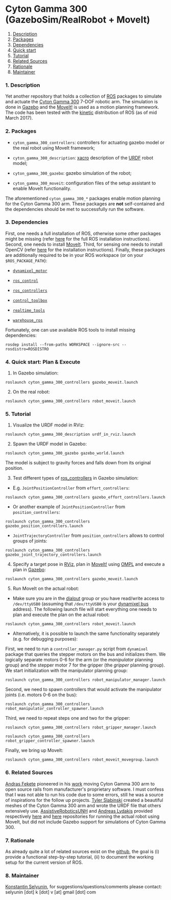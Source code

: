 Cyton Gamma 300 (GazeboSim/RealRobot + MoveIt) 
============================================

1. [Description](#description)
2. [Packages](#packages)
3. [Dependencies](#dependencies)
4. [Quick start](#quickstart)
5. [Tutorial](#tutorial)
6. [Related Sources](#related)
7. [Rationale](#rationale)
8. [Maintainer](#maintainer)


### <a name="description"></a>1. Description

Yet another repository that holds a collection of [ROS](http://www.ros.org/) 
packages to simulate and actuate
the [Cyton Gamma 300](http://robots.mobilerobots.com/wiki/Cyton_Gamma_300_Arm)
7-DOF robotic arm. 
The simulation is done in [Gazebo](http://gazebosim.org/) and 
the [MoveIt!](http://moveit.ros.org/) is used as a motion planning framework.
The code has been tested with the [kinetic](http://wiki.ros.org/kinetic) 
distribution of ROS (as of mid March 2017).


### <a name="packages"></a>2. Packages

* `cyton_gamma_300_controllers`: controllers for actuating gazebo model or
   the real robot using MoveIt framework;

* `cyton_gamma_300_description`: [xacro](http://wiki.ros.org/xacro) description 
   of the [URDF](http://wiki.ros.org/urdf) robot model;

* `cyton_gamma_300_gazebo`: gazebo simulation of the robot;

* `cyton_gamma_300_moveit`: configuration files of the 
   setup assistant to enable MoveIt functionality.

The aforementioned `cyton_gamma_300_*` packages enable 
motion planning for the Cyton Gamma 300 arm. 
These packages are **not** self-contained and the dependencies should
be met to successfully run the software.

### <a name="dependencies"></a>3. Dependencies

First, one needs a full installation of ROS, otherwise 
some other packages might be missing 
(refer [here](http://wiki.ros.org/kinetic/Installation/Ubuntu) for the full ROS
installation instructions). 
Second, one needs to install [MoveIt](http://moveit.ros.org/install/). 
Third, for sensing one needs to install OpenCV 
(refer [here](http://milq.github.io/install-opencv-ubuntu-debian/) for
the installation instructions). Finally, these packages are
additionally required to be in your ROS workspace (or on your
`$ROS_PACKAGE_PATH`):

* [`dynamixel_motor`](http://wiki.ros.org/dynamixel_motor)

* [`ros_control`](http://wiki.ros.org/ros_control)

* [`ros_controllers`](http://wiki.ros.org/ros_controllers)

* [`control_toolbox`](http://wiki.ros.org/control_toolbox)

* [`realtime_tools`](http://wiki.ros.org/realtime_tools)

* [`warehouse_ros`](http://wiki.ros.org/warehouse_ros)

Fortunately, one can use available ROS tools to install missing
dependencies:

`rosdep install --from-paths WORKSPACE --ignore-src --rosdistro=ROSDISTRO`

### <a name="quickstart"  ></a>4. Quick start: Plan & Execute

1. In Gazebo simulation:

`roslaunch cyton_gamma_300_controllers gazebo_moveit.launch`

2. On the real robot:

`roslaunch cyton_gamma_300_controllers robot_moveit.launch`


### <a name="tutorial"    ></a>5. Tutorial

1. Visualize the URDF model in RViz:

`roslaunch cyton_gamma_300_description urdf_in_rviz.launch`

2. Spawn the URDF model in Gazebo:

`roslaunch cyton_gamma_300_gazebo gazebo_world.launch`

The model is subject to gravity forces and falls down from its original position.

3. Test different types of 
[ros\_controllers](https://github.com/ros-controls/ros_controllers)
in Gazebo simulation:

* E.g. `JointPositionController` from `effort_controllers`:

`roslaunch cyton_gamma_300_controllers gazebo_effort_controllers.launch`

* Or another example of `JointPositionController` from `position_controllers`:

`roslaunch cyton_gamma_300_controllers gazebo_position_controllers.launch`

* `JointTrajectoryController` from `position_controllers` allows to control groups 
of joints:

`roslaunch cyton_gamma_300_controllers gazebo_joint_trajectory_controllers.launch`

4. Specify a target pose in [RViz](http://wiki.ros.org/rviz), plan in 
[MoveIt!](http://moveit.ros.org/) using [OMPL](http://ompl.kavrakilab.org/) 
and execute a plan in [Gazebo](http://gazebosim.org/):

`roslaunch cyton_gamma_300_controllers gazebo_moveit.launch`

5. Run MoveIt on the actual robot:

* Make sure you are in the
[dialout](http://askubuntu.com/questions/58119/changing-permissions-on-serial-port) 
group or you have read/write access to `/dev/ttyUSB0` 
(assuming that `/dev/ttyUSB0` is your 
[dynamixel bus](http://support.robotis.com/en/product/auxdevice/interface/usb2dxl_manual.htm) 
address).
The following launch file will start everything one needs to plan and
execute the plan on the actual robot:

`roslaunch cyton_gamma_300_controllers robot_moveit.launch`

* Alternatively, it is possible to launch the same functionality
  separately (e.g. for debugging purposes):

First, we need to run a `controller_manager.py` script from `dynamixel` 
package that queries the stepper motors on the bus and initializes them. 
We logically separate motors 0-6 for the arm (or the *manipulator* planning group) 
and the stepper motor 7 for the gripper (the *gripper* planning group). 
We start initialization with the manipulator planning group:

`roslaunch cyton_gamma_300_controllers robot_manipulator_manager.launch` 

Second, we need to spawn controllers that would activate the
manipulator joints (i.e. motors 0-6 on the bus):

`roslaunch cyton_gamma_300_controllers robot_manipulator_controller_spawner.launch`

Third, we need to repeat steps one and two for the gripper:

`roslaunch cyton_gamma_300_controllers robot_gripper_manager.launch` 

`roslaunch cyton_gamma_300_controllers robot_gripper_controller_spawner.launch`

Finally, we bring up MoveIt:

`roslaunch cyton_gamma_300_controllers robot_moveit_movegroup.launch`


### <a name="related"     ></a>6. Related Sources

[Andras Fekete](https://github.com/bandi13) pioneered in his 
[work](http://www.bandilabs.com/2014/11/13/get-cyton-gamma-300-working-ros/) 
moving Cyton Gamma 300 arm to open source rails
from manufacturer's proprietary software. I must confess that I was not able to
run his code due to some errors, still he was a source of inspirations 
for the follow up projects.
[Tyler Slabinski](https://github.com/Slabity) created a beautiful
meshes of the Cyton Gamma 300 arm and wrote the URDF file that others
extensively use.
[AssistiveRoboticsUNH](https://github.com/AssistiveRoboticsUNH) and
[Andreas Lydakis](https://bitbucket.org/AndLydakis/) provided respectively
[here](https://github.com/AssistiveRoboticsUNH/cyton_gamma_300_ROS)
and 
[here](https://bitbucket.org/AndLydakis/cyton_gamma_300_ros) 
repositories for running the actual robot using MoveIt, 
but did not include Gazebo support for simulations of Cyton Gamma 300.

### <a name="rationale"   ></a>7. Rationale

As already quite a lot of related sources exist on the
[github](https://github.com/search?utf8=%E2%9C%93&q=cyton+gamma+300), 
the goal is 
(i) provide a functional step-by-step tutorial, 
(ii) to document the working setup for the current version of ROS.

### <a name="maintainer"  ></a>8. Maintainer

[Konstantin Selyunin](http://selyunin.com/), for
suggestions/questions/comments please contact: selyunin [dot] k [dot] v [at] gmail [dot] com
